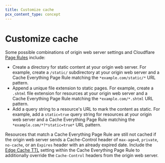 ```yaml
---
title: Customize cache
pcx_content_type: concept
---
```


# Customize cache

Some possible combinations of origin web server settings and Cloudflare [Page Rules](/cache/how-to/edge-browser-cache-ttl/create-page-rules/) include:

- Create a directory for static content at your origin web server. For example, create a `/static/` subdirectory at your origin web server and a Cache Everything Page Rule matching the `*example.com/static/*` URL pattern.
- Append a unique file extension to static pages. For example, create a `.shtml` file extension for resources at your origin web server and a Cache Everything Page Rule matching the `*example.com/*.shtml` URL pattern.
- Add a query string to a resource's URL to mark the content as static. For example, add a `static=true` query string for resources at your origin web server and a Cache Everything Page Rule matching the `*example.com/*?*static=true*` URL pattern.

Resources that match a Cache Everything Page Rule are still not cached if the origin web server sends a Cache-Control header of `max-age=0`, `private`, `no-cache`, or an `Expires` header with an already expired date. Include the [Edge Cache TTL](/cache/how-to/edge-browser-cache-ttl/create-page-rules/) setting within the Cache Everything Page Rule to additionally override the `Cache-Control` headers from the origin web server.
